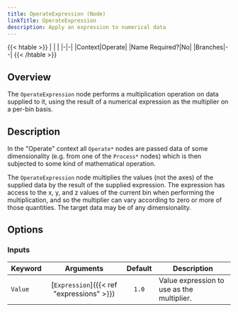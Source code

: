 ```yaml
---
title: OperateExpression (Node)
linkTitle: OperateExpression
description: Apply an expression to numerical data
---
```


{{< htable >}}
| | |
|-|-|
|Context|Operate|
|Name Required?|No|
|Branches|--|
{{< /htable >}}

## Overview

The `OperateExpression` node performs a multiplication operation on data supplied to it, using the result of a numerical expression as the multiplier on a per-bin basis.

## Description

In the "Operate" context all `Operate*` nodes are passed data of some dimensionality (e.g. from one of the `Process*` nodes) which is then subjected to some kind of mathematical operation.

The `OperateExpression` node multiplies the values (not the axes) of the supplied data by the result of the supplied expression. The expression has access to the x, y, and z values of the current bin when performing the multiplication, and so the multiplier can vary according to zero or more of those quantities. The target data may be of any dimensionality.

## Options

### Inputs

|Keyword|Arguments|Default|Description|
|:------|:--:|:-----:|-----------|
|`Value`|[`Expression`]({{< ref "expressions" >}})|`1.0`|Value expression to use as the multiplier.|

